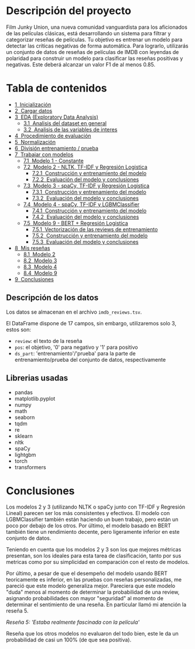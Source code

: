 # Descripción del proyecto
Film Junky Union, una nueva comunidad vanguardista para los aficionados de las películas clásicas, está desarrollando un sistema para filtrar y categorizar reseñas de películas. Tu objetivo es entrenar un modelo para detectar las críticas negativas de forma automática. Para lograrlo, utilizarás un conjunto de datos de reseñas de películas de IMDB con leyendas de polaridad para construir un modelo para clasificar las reseñas positivas y negativas. Este deberá alcanzar un valor F1 de al menos 0.85.

<h1>Tabla de contenidos<span class="tocSkip"></span></h1>
<div class="toc"><ul class="toc-item"><li><span><a href="#Inicialización" data-toc-modified-id="Inicialización-1"><span class="toc-item-num">1&nbsp;&nbsp;</span>Inicialización</a></span></li><li><span><a href="#Cargar-datos" data-toc-modified-id="Cargar-datos-2"><span class="toc-item-num">2&nbsp;&nbsp;</span>Cargar datos</a></span></li><li><span><a href="#EDA-(Exploratory-Data-Analysis)" data-toc-modified-id="EDA-(Exploratory-Data-Analysis)-3"><span class="toc-item-num">3&nbsp;&nbsp;</span>EDA (Exploratory Data Analysis)</a></span><ul class="toc-item"><li><span><a href="#Analisis-del-dataset-en-general" data-toc-modified-id="Analisis-del-dataset-en-general-3.1"><span class="toc-item-num">3.1&nbsp;&nbsp;</span>Analisis del dataset en general</a></span></li><li><span><a href="#Analisis-de-las-variables-de-interes" data-toc-modified-id="Analisis-de-las-variables-de-interes-3.2"><span class="toc-item-num">3.2&nbsp;&nbsp;</span>Analisis de las variables de interes</a></span></li></ul></li><li><span><a href="#Procedimiento-de-evaluación" data-toc-modified-id="Procedimiento-de-evaluación-4"><span class="toc-item-num">4&nbsp;&nbsp;</span>Procedimiento de evaluación</a></span></li><li><span><a href="#Normalización" data-toc-modified-id="Normalización-5"><span class="toc-item-num">5&nbsp;&nbsp;</span>Normalización</a></span></li><li><span><a href="#División-entrenamiento-/-prueba" data-toc-modified-id="División-entrenamiento-/-prueba-6"><span class="toc-item-num">6&nbsp;&nbsp;</span>División entrenamiento / prueba</a></span></li><li><span><a href="#Trabajar-con-modelos" data-toc-modified-id="Trabajar-con-modelos-7"><span class="toc-item-num">7&nbsp;&nbsp;</span>Trabajar con modelos</a></span><ul class="toc-item"><li><span><a href="#Modelo-1---Constante" data-toc-modified-id="Modelo-1---Constante-7.1"><span class="toc-item-num">7.1&nbsp;&nbsp;</span>Modelo 1 - Constante</a></span></li><li><span><a href="#Modelo-2---NLTK,-TF-IDF-y-Regresión-Logistica" data-toc-modified-id="Modelo-2---NLTK,-TF-IDF-y-Regresión-Logistica-7.2"><span class="toc-item-num">7.2&nbsp;&nbsp;</span>Modelo 2 - NLTK, TF-IDF y Regresión Logistica</a></span><ul class="toc-item"><li><span><a href="#Construcción-y-entrenamiento-del-modelo" data-toc-modified-id="Construcción-y-entrenamiento-del-modelo-7.2.1"><span class="toc-item-num">7.2.1&nbsp;&nbsp;</span>Construcción y entrenamiento del modelo</a></span></li><li><span><a href="#Evaluación-del-modelo-y-conclusiones" data-toc-modified-id="Evaluación-del-modelo-y-conclusiones-7.2.2"><span class="toc-item-num">7.2.2&nbsp;&nbsp;</span>Evaluación del modelo y conclusiones</a></span></li></ul></li><li><span><a href="#Modelo-3---spaCy,-TF-IDF-y-Regresión-Logistica" data-toc-modified-id="Modelo-3---spaCy,-TF-IDF-y-Regresión-Logistica-7.3"><span class="toc-item-num">7.3&nbsp;&nbsp;</span>Modelo 3 - spaCy, TF-IDF y Regresión Logistica</a></span><ul class="toc-item"><li><span><a href="#Construcción-y-entrenamiento-del-modelo" data-toc-modified-id="Construcción-y-entrenamiento-del-modelo-7.3.1"><span class="toc-item-num">7.3.1&nbsp;&nbsp;</span>Construcción y entrenamiento del modelo</a></span></li><li><span><a href="#Evaluación-del-modelo-y-conclusiones" data-toc-modified-id="Evaluación-del-modelo-y-conclusiones-7.3.2"><span class="toc-item-num">7.3.2&nbsp;&nbsp;</span>Evaluación del modelo y conclusiones</a></span></li></ul></li><li><span><a href="#Modelo-4---spaCy,-TF-IDF-y-LGBMClassifier" data-toc-modified-id="Modelo-4---spaCy,-TF-IDF-y-LGBMClassifier-7.4"><span class="toc-item-num">7.4&nbsp;&nbsp;</span>Modelo 4 - spaCy, TF-IDF y LGBMClassifier</a></span><ul class="toc-item"><li><span><a href="#Construcción-y-entrenamiento-del-modelo" data-toc-modified-id="Construcción-y-entrenamiento-del-modelo-7.4.1"><span class="toc-item-num">7.4.1&nbsp;&nbsp;</span>Construcción y entrenamiento del modelo</a></span></li><li><span><a href="#Evaluación-del-modelo-y-conclusiones" data-toc-modified-id="Evaluación-del-modelo-y-conclusiones-7.4.2"><span class="toc-item-num">7.4.2&nbsp;&nbsp;</span>Evaluación del modelo y conclusiones</a></span></li></ul></li><li><span><a href="#Modelo-9---BERT-+-Regresión-Logistica" data-toc-modified-id="Modelo-9---BERT-+-Regresión-Logistica-7.5"><span class="toc-item-num">7.5&nbsp;&nbsp;</span>Modelo 9 - BERT + Regresión Logistica</a></span><ul class="toc-item"><li><span><a href="#Vectorización-de-las-reviews-de-entrenamiento" data-toc-modified-id="Vectorización-de-las-reviews-de-entrenamiento-7.5.1"><span class="toc-item-num">7.5.1&nbsp;&nbsp;</span>Vectorización de las reviews de entrenamiento</a></span></li><li><span><a href="#Construcción-y-entrenamiento-del-modelo" data-toc-modified-id="Construcción-y-entrenamiento-del-modelo-7.5.2"><span class="toc-item-num">7.5.2&nbsp;&nbsp;</span>Construcción y entrenamiento del modelo</a></span></li><li><span><a href="#Evaluación-del-modelo-y-conclusiones" data-toc-modified-id="Evaluación-del-modelo-y-conclusiones-7.5.3"><span class="toc-item-num">7.5.3&nbsp;&nbsp;</span>Evaluación del modelo y conclusiones</a></span></li></ul></li></ul></li><li><span><a href="#Mis-reseñas" data-toc-modified-id="Mis-reseñas-8"><span class="toc-item-num">8&nbsp;&nbsp;</span>Mis reseñas</a></span><ul class="toc-item"><li><span><a href="#Modelo-2" data-toc-modified-id="Modelo-2-8.1"><span class="toc-item-num">8.1&nbsp;&nbsp;</span>Modelo 2</a></span></li><li><span><a href="#Modelo-3" data-toc-modified-id="Modelo-3-8.2"><span class="toc-item-num">8.2&nbsp;&nbsp;</span>Modelo 3</a></span></li><li><span><a href="#Modelo-4" data-toc-modified-id="Modelo-4-8.3"><span class="toc-item-num">8.3&nbsp;&nbsp;</span>Modelo 4</a></span></li><li><span><a href="#Modelo-9" data-toc-modified-id="Modelo-9-8.4"><span class="toc-item-num">8.4&nbsp;&nbsp;</span>Modelo 9</a></span></li></ul></li><li><span><a href="#Conclusiones" data-toc-modified-id="Conclusiones-9"><span class="toc-item-num">9&nbsp;&nbsp;</span>Conclusiones</a></span></li></ul></div>

## Descripción de los datos

Los datos se almacenan en el archivo `imdb_reviews.tsv`.

El DataFrame dispone de 17 campos, sin embargo, utilizaremos solo 3, estos son:  
- `review`: el texto de la reseña  
- `pos`: el objetivo, '0' para negativo y '1' para positivo  
- `ds_part`: 'entrenamiento'/'prueba' para la parte de entrenamiento/prueba del conjunto de datos, respectivamente  

## Librerias usadas

- pandas
- matplotlib.pyplot
- numpy
- math
- seaborn
- tqdm
- re
- sklearn
- nltk
- spaCy
- lightgbm
- torch
- transformers

# Conclusiones

Los modelos 2 y 3 (utilizando NLTK o spaCy junto con TF-IDF y Regresión Lineal) parecen ser los más consistentes y efectivos. El modelo con LGBMClassifier también están haciendo un buen trabajo, pero están un poco por debajo de los otros. Por último, el modelo basado en BERT también tiene un rendimiento decente, pero ligeramente inferior en este conjunto de datos.

Teniendo en cuenta que los modelos 2 y 3 son los que mejores métricas presentan, son los ideales para esta tarea de clasificación, tanto por sus metricas como por su simplicidad en comparación con el resto de modelos.

Por último, a pesar de que el desempeño del modelo usando BERT teoricamente es inferior, en las pruebas con reseñas personalizadas, me pareció que este modelo generaliza mejor. Pareciera que este modelo "duda" menos al momento de determinar la probabilidad de una review, asignando probabilidades con mayor "seguridad" al momento de determinar el sentimiento de una reseña. En particular llamó mi atención la reseña 5.  

*Reseña 5: 'Estaba realmente fascinada con la película'*  

Reseña que los otros modelos no evaluaron del todo bien, este le da un probabilidad de casi un 100% (de que sea positiva).
